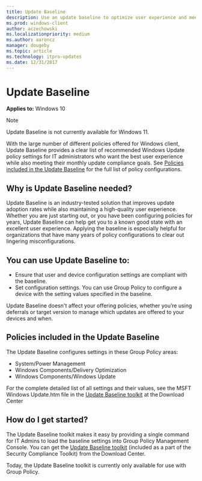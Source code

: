 ```yaml
---
title: Update Baseline
description: Use an update baseline to optimize user experience and meet monthly update goals
ms.prod: windows-client
author: aczechowski
ms.localizationpriority: medium
ms.author: aaroncz
manager: dougeby
ms.topic: article
ms.technology: itpro-updates
ms.date: 12/31/2017
---
```


# Update Baseline

**Applies to:** Windows 10

> [!NOTE]
> Update Baseline is not currently available for Windows 11.

With the large number of different policies offered for Windows client, Update Baseline provides a clear list of recommended Windows Update policy settings for IT administrators who want the best user experience while also meeting their monthly update compliance goals. See [Policies included in the Update Baseline](#policies-included-in-the-update-baseline) for the full list of policy configurations. 

## Why is Update Baseline needed? 

Update Baseline is an industry-tested solution that improves update adoption rates while also maintaining a high-quality user experience. Whether you are just starting out, or you have been configuring policies for years, Update Baseline can help get you to a known good state with an excellent user experience. Applying the baseline is especially helpful for organizations that have many years of policy configurations to clear out lingering misconfigurations. 

## You can use Update Baseline to: 

- Ensure that user and device configuration settings are compliant with the baseline. 
- Set configuration settings. You can use Group Policy to configure a device with the setting values specified in the baseline. 

Update Baseline doesn't affect your offering policies, whether you’re using deferrals or target version to manage which updates are offered to your devices and when. 

## Policies included in the Update Baseline 

The Update Baseline configures settings in these Group Policy areas:

- System/Power Management
- Windows Components/Delivery Optimization
- Windows Components/Windows Update

For the complete detailed list of all settings and their values, see the MSFT Windows Update.htm file in the [Update Baseline toolkit](https://www.microsoft.com/download/details.aspx?id=101056) at the Download Center 

## How do I get started? 

The Update Baseline toolkit makes it easy by providing a single command for IT Admins to load the baseline settings into Group Policy Management Console. You can get the [Update Baseline toolkit](https://www.microsoft.com/download/details.aspx?id=55319) (included as a part of the Security Compliance Toolkit) from the Download Center. 

Today, the Update Baseline toolkit is currently only available for use with Group Policy. 

